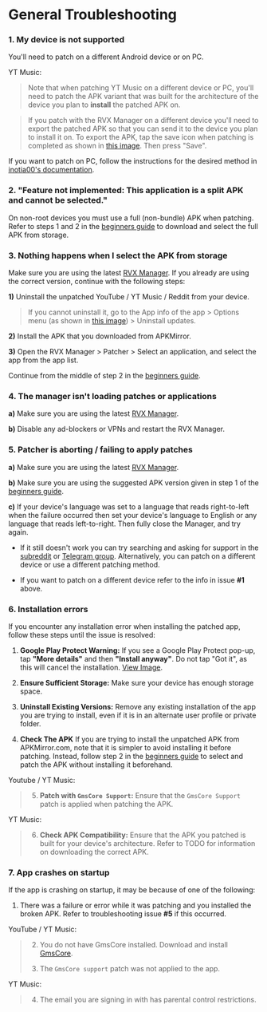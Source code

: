 # **General Troubleshooting**


### **1. My device is not supported**

You'll need to patch on a different Android device or on PC.

YT Music:
> Note that when patching YT Music on a different device or PC, you'll need to patch the APK variant that was built for the architecture of the device you plan to **install** the patched APK on. 

> If you patch with the RVX Manager on a different device you'll need to export the patched APK so that you can send it to the device you plan to install it on. To export the APK, tap the save icon when patching is completed as shown in [this image](https://imgur.com/a/FKD0okE). Then press "Save".

If you want to patch on PC, follow the instructions for the desired method in [inotia00's documentation](https://github.com/inotia00/revanced-documentation#revanced-extended-documentation).




### **2. "Feature not implemented: This application is a split APK and cannot be selected."**

On non-root devices you must use a full (non-bundle) APK when patching. Refer to steps 1 and 2 in the [beginners guide](https://www.reddit.com/r/revancedextended/comments/12vxggr/revanced_extended_guide_for_beginners/) to download and select the full APK from storage.




### **3. Nothing happens when I select the APK from storage**

Make sure you are using the latest [RVX Manager](https://github.com/inotia00/revanced-manager/releases/latest). If you already are using the correct version, continue with the following steps:

**1)** Uninstall the unpatched YouTube / YT Music / Reddit from your device. 

> If you cannot uninstall it, go to the App info of the app > Options menu (as shown in [this image](https://imgur.com/a/0js3AZR)) > Uninstall updates.

**2)** Install the APK that you downloaded from APKMirror.

**3)** Open the RVX Manager > Patcher > Select an application, and select the app from the app list.

Continue from the middle of step 2 in the [beginners guide](https://www.reddit.com/r/revancedextended/comments/12vxggr/revanced_extended_guide_for_beginners/).




### **4. The manager isn't loading patches or applications**

**a)** Make sure you are using the latest [RVX Manager](https://github.com/inotia00/revanced-manager/releases/latest).

**b)** Disable any ad-blockers or VPNs and restart the RVX Manager.




### **5. Patcher is aborting / failing to apply patches**

**a)** Make sure you are using the latest [RVX Manager](https://github.com/inotia00/revanced-manager/releases/latest).

**b)** Make sure you are using the suggested APK version given in step 1 of the [beginners guide](https://www.reddit.com/r/revancedextended/comments/12vxggr/revanced_extended_guide_for_beginners/).

**c)** If your device's language was set to a language that reads right-to-left when the failure occurred then set your device's language to English or any language that reads left-to-right. Then fully close the Manager, and try again.

* If it still doesn't work you can try searching and asking for support in the [subreddit](https://www.reddit.com/r/revancedextended/) or [Telegram group](https://t.me/revanced_extended_chat). Alternatively, you can patch on a different device or use a different patching method.

* If you want to patch on a different device refer to the info in issue **#1** above.




### **6. Installation errors**

If you encounter any installation error when installing the patched app, follow these steps until the issue is resolved:

1. **Google Play Protect Warning:**
If you see a Google Play Protect pop-up, tap **"More details"** and then **"Install anyway"**. Do not tap "Got it", as this will cancel the installation. [View Image](https://imgur.com/a/Ck8nfhn).

2. **Ensure Sufficient Storage:**
Make sure your device has enough storage space.

3. **Uninstall Existing Versions:**
Remove any existing installation of the app you are trying to install, even if it is in an alternate user profile or private folder.

4. **Check The APK**
If you are trying to install the unpatched APK from APKMirror.com, note that it is simpler to avoid installing it before patching. Instead, follow step 2 in the [beginners guide](https://www.reddit.com/r/revancedextended/comments/12vxggr/revanced_extended_guide_for_beginners) to select and patch the APK without installing it beforehand.

Youtube / YT Music:
> 5. **Patch with `GmsCore Support`:**
> Ensure that the `GmsCore Support` patch is applied when patching the APK.

YT Music:
> 6. **Check APK Compatibility:**
> Ensure that the APK you patched is built for your device's architecture. Refer to TODO for information on downloading the correct APK.





### **7. App crashes on startup**

If the app is crashing on startup, it may be because of one of the following:

1. There was a failure or error while it was patching and you installed the broken APK. Refer to troubleshooting issue **#5** if this occurred.

YouTube / YT Music:
> 2. You do not have GmsCore installed. Download and install [GmsCore](https://github.com/ReVanced/GmsCore/releases/latest).
>
> 3. The `GmsCore support` patch was not applied to the app.

YT Music:
> 4. The email you are signing in with has parental control restrictions.


